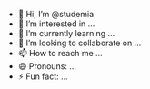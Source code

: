 - 👋 Hi, I’m @studemia
- 👀 I’m interested in ...
- 🌱 I’m currently learning ...
- 💞️ I’m looking to collaborate on ...
- 📫 How to reach me ...
- 😄 Pronouns: ...
- ⚡ Fun fact: ...

<!---
studemia/studemia is a ✨ special ✨ repository because its `README.md` (this file) appears on your GitHub profile.
You can click the Preview link to take a look at your changes.
--->
